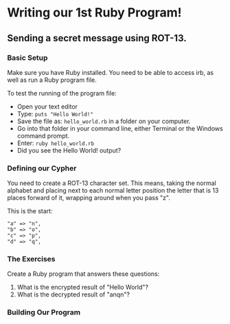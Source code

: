 # Writing our 1st Ruby Program!

## Sending a secret message using ROT-13.

### Basic Setup

Make sure you have Ruby installed. You need to be able to access irb, as well as run a Ruby program file.

To test the running of the program file:

* Open your text editor
* Type: ```puts "Hello World!"```
* Save the file as: ```hello_world.rb``` in a folder on your computer.
* Go into that folder in your command line, either Terminal or the Windows command prompt.
* Enter: ```ruby hello_world.rb```
* Did you see the Hello World! output?

### Defining our Cypher

You need to create a ROT-13 character set. This means, taking the normal alphabet and placing next to each normal letter position the letter that is 13 places forward of it, wrapping around when you pass "z".

This is the start:

    "a" => "n",
    "b" => "o",
    "c" => "p",
    "d" => "q",

### The Exercises

Create a Ruby program that answers these questions:

1. What is the encrypted result of "Hello World"?
2. What is the decrypted result of "anqn"?

### Building Our Program

